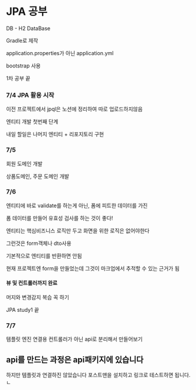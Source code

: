 # JPA 공부

DB - H2 DataBase

Gradle로 제작

application.properties가 아닌 application.yml

bootstrap 사용

1차 공부 끝



### 7/4 JPA 활용 시작

이전 프로젝트에서 jpql은 노션에 정리하여 따로 업로드하지않음


엔티티 개발 첫번째 단계

내일 할일은 나머지 엔티티 + 리포지토리 구현

### 7/5
회원 도메인 개발

상품도메인, 주문 도메인 개발


### 7/6 
엔티티에 바로 validate를 하는게 아닌, 폼에 피트한 데이터를 가진

폼 데이터를 만들어 유효성 검사를 하는 것이 좋다!

엔티티는 핵심비즈니스 로직만 두고 화면을 위한 로직은 없어야한다

그런것은 form객체나 dto사용

기본적으로 엔티티를 반환하면 안됨 

현재 프로젝트엔 form을 만들었는데 그것이 마크업에서 추적할 수 있는 근거가 됨

#### 뷰 및 컨트롤러까지 완료

머지와 변경감지 복습 꼭 하기

JPA study1 끝

### 7/7
템플릿 엔진 연결용 컨트롤러가 아닌 api로 분리해서 만들어보기 

## api를 만드는 과정은 api패키지에 있습니다
하지만 템플릿과 연결하진 않았습니다
포스트맨을 설치하고 링크로 테스트하면 됩니다.ㄴ